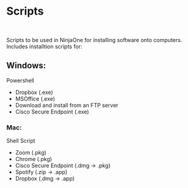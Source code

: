 <h1>Scripts</h1> <br>
    <p>   
        Scripts to be used in NinjaOne for installing software onto computers. Includes installtion scripts for:
    </p>

<h2>Windows:</h2> Powershell <br>
    <ul style="list-style-type: disc">
        <li>Dropbox (.exe)</li>
        <li>MSOffice (.exe)</li>
        <li>Download and install from an FTP server</li>
        <li>Cisco Secure Endpoint (.exe)</li>
    </ul>

<h3>Mac: </h3> Shell Script<br>
    <ul style="list-style-type: disc">
        <li>Zoom (.pkg)</li>
        <li>Chrome (.pkg)</li>
        <li>Cisco Secure Endpoint (.dmg -> .pkg)</li>
        <li>Spotify (.zip -> .app)</li>
        <li>Dropbox (.dmg -> .app)
    </ul>